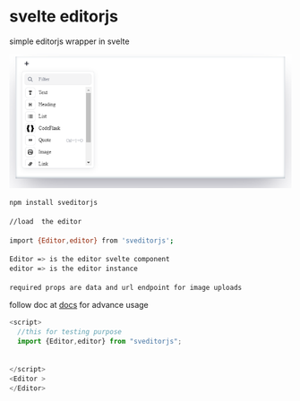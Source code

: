 
# svelte editorjs

simple editorjs wrapper in svelte

![alt text](https://github.com/pouchcms/sveditorjs/blob/master/ScreenShot%20Tool%20-20231030152142.png?raw=true)


```bash
npm install sveditorjs

//load  the editor

import {Editor,editor} from 'sveditorjs';

Editor => is the editor svelte component
editor => is the editor instance

required props are data and url endpoint for image uploads

```

follow doc at 
[docs](https://editorjs.io/)
for advance usage


```js
<script>
  //this for testing purpose
  import {Editor,editor} from "sveditorjs"; 
 

</script>
<Editor >
</Editor>
```
